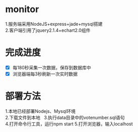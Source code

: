 # monitor
1.服务端采用NodeJS+express+jade+mysql搭建  
2.客户端引用了jquery2.1.4+echart2.0组件

# 完成进度
- [x] 每180秒采集一次数据，保存到数据库中
- [x] 浏览器端每3秒刷新一次实时数据

# 部署方法
1.本地已经部署Nodejs、Mysql环境  
2.下载文件到本地  
3.执行data目录中的votenumber.sql语句  
4.打开命令行工具，运行npm start
5.打开浏览器，输入localhost
